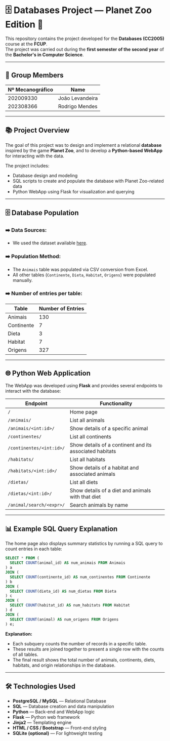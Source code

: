 # 🗄️ Databases Project — Planet Zoo Edition 🐾

This repository contains the project developed for the **Databases (CC2005)** course at the **FCUP**.  
The project was carried out during the **first semester of the second year** of the **Bachelor's in Computer Science**.

---

## 👥 Group Members

| Nº Mecanográfico | Name              |
|------------------|-------------------|
| 202009330        | João Levandeira   |
| 202308366        | Rodrigo Mendes    |

---

## 📚 Project Overview

The goal of this project was to design and implement a relational **database** inspired by the game **Planet Zoo**, and to develop a **Python-based WebApp** for interacting with the data.

The project includes:
- Database design and modeling  
- SQL scripts to create and populate the database with Planet Zoo-related data  
- Python WebApp using Flask for visualization and querying  

---

## 🗄️ Database Population

### ➡️ Data Sources:
- We used the dataset available [here](https://docs.google.com/spreadsheets/d/16ZLLyfAVrQwxqENqkYrrEvvicrX536iy-kZOWuEUjOA/edit?usp=sharing).

### ➡️ Population Method:
- The `Animais` table was populated via CSV conversion from Excel.  
- All other tables (`Continente`, `Dieta`, `Habitat`, `Origens`) were populated manually.

### ➡️ Number of entries per table:
| Table      | Number of Entries |
|------------|-------------------|
| Animais    | 130               |
| Continente | 7                 |
| Dieta      | 3                 |
| Habitat    | 7                 |
| Origens    | 327               |

---

## 🌐 Python Web Application

The WebApp was developed using **Flask** and provides several endpoints to interact with the database:

| Endpoint                    | Functionality                                                      |
|-----------------------------|--------------------------------------------------------------------|
| `/`                         | Home page                                                          |
| `/animais/`                | List all animals                                                   |
| `/animais/<int:id>/`       | Show details of a specific animal                                  |
| `/continentes/`            | List all continents                                                |
| `/continentes/<int:id>/`   | Show details of a continent and its associated habitats            |
| `/habitats/`              | List all habitats                                                  |
| `/habitats/<int:id>/`     | Show details of a habitat and associated animals                   |
| `/dietas/`                | List all diets                                                     |
| `/dietas/<int:id>/`       | Show details of a diet and animals with that diet                  |
| `/animal/search/<expr>/`  | Search animals by name                                              |

---

## 📊 Example SQL Query Explanation

The home page also displays summary statistics by running a SQL query to count entries in each table:
```sql
SELECT * FROM (
  SELECT COUNT(animal_id) AS num_animais FROM Animais
) a
JOIN (
  SELECT COUNT(continente_id) AS num_continentes FROM Continente
) b
JOIN (
  SELECT COUNT(dieta_id) AS num_dietas FROM Dieta
) c
JOIN (
  SELECT COUNT(habitat_id) AS num_habitats FROM Habitat
) d
JOIN (
  SELECT COUNT(animal) AS num_origens FROM Origens
) e;
```
**Explanation:**

- Each subquery counts the number of records in a specific table.
- These results are joined together to present a single row with the counts of all tables.
- The final result shows the total number of animals, continents, diets, habitats, and origin relationships in the database.

---

## 🛠️ Technologies Used

- **PostgreSQL / MySQL** — Relational Database
- **SQL** — Database creation and data manipulation
- **Python** — Back-end and WebApp logic
- **Flask** — Python web framework
- **Jinja2** — Templating engine
- **HTML / CSS / Bootstrap** — Front-end styling
- **SQLite (optional)** — For lightweight testing
